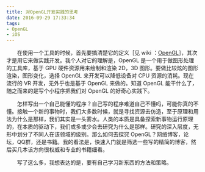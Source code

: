 ```yaml
---
title: 对OpenGL开发实践的思考
date: 2016-09-29 17:33:34
tags:
- OpenGL
- iOS
---
```


　　在使用一个工具的时候，首先要搞清楚它的定义［见 wiki ：[OpenGL](https://en.wikipedia.org/wiki/OpenGL)］，其次才是用它来做实践开发。我个人对它的理解是，OpenGL 是一个用于做图形处理的工具库，基于 GPU 硬件资源用来绘制和渲染 2D，3D 图形。要做比较炫的图形渲染，图形变化，选择 OpenGL 来开发可以降低设备对 CPU 资源的消耗。现在流行的 VR 开发，无外乎也是基于 OpenGL 来做的。知道 OpenGL 能干什么了，随之而来的是写个小程序把我们对 OpenGL 的好奇心实践下。

<!-- more -->
　　怎样写出一个自己能懂的程序？自己写的程序难道自己不懂吗，可能你真的不懂。接触一个新的事物时，我们大多数时候，就是寻找资源去仿造，至于原理和用法为什么是那样，我们其实是一头雾水。人类的本质是具备探索新事物运行原理的，在本质的驱动下，我们或多或少会去研究为什么是那样。研究的深入层度，无形中划分了不同人在该领域的级别。那么如何去探究 OpenGL？网络博客，论坛，QQ群，还是书籍。我的看法是，快速入门就是筛选一些写的精简的博客，然后买几本该方向很权威和专业的书籍细看。

　　写了这么多，我想表达的是，要有自己学习新东西的方法和策略。
